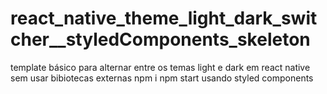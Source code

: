 # react_native_theme_light_dark_switcher__styledComponents_skeleton
template básico para alternar entre os temas light e dark em react native sem usar bibiotecas externas  npm i npm start usando styled components
